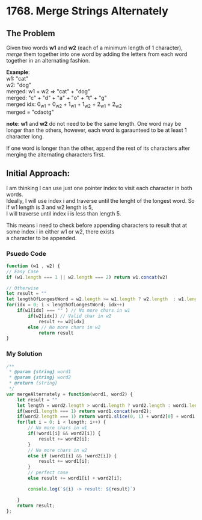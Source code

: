 # 1768. Merge Strings Alternately

## The Problem
Given two words **w1** and **w2** (each of a minimum length of 1 character),
*merge* them together into one word by adding the letters from each word together in an alternating fashion.

**Example**:  
w1: "cat"  
w2: "dog"  
merged: w1 + w2 => "cat" + "dog"  
merged: "c" + "d" + "a" + "o" + "t" + "g"  
merged idx: 0<sub>w1</sub> + 0<sub>w2</sub> + 1<sub>w1</sub> + 1<sub>w2</sub> + 2<sub>w1</sub> + 2<sub>w2</sub>  
merged = "cdaotg"  

**note**: **w1** and **w2** do not need to be the same length. One word may be longer than the others, however, each word is garaunteed to be at least 1 character long.

If one word is longer than the other, append the rest of its characters after merging the alternating characters first.


## Initial Approach:

I am thinking I can use just one pointer index to visit each character in both words.  
Ideally, I will use index i and traverse until the lenght of the longest word. So if w1 length is 3 and w2 length is 5,  
I will traverse until index i is less than length 5. 

This means i need to check before appending characters to result that at some index i in either w1 or w2, there exists  
a character to be appended.


### Psuedo Code

```javascript
function (w1 , w2) {
// Easy Case
if (w1.length === 1 || w2.length === 2) return w1.concat(w2)

// Otherwise
let result = ""
let lengthOfLongestWord = w2.length >= w1.length ? w2.length  : w1.length
for(idx = 0; i < lengthOfLongestWord; idx++)
    if(w1[idx] === "" ) // No more chars in w1
        if(w2[idx]) // Valid char in w2
            result += w2[idx]
        else // No more chars in w2
            return result
}
```


### My Solution


```javascript
/**
 * @param {string} word1
 * @param {string} word2
 * @return {string}
 */
var mergeAlternately = function(word1, word2) {
    let result = ""
    let length = word2.length > word1.length ? word2.length : word1.length;
    if(word1.length === 1) return word1.concat(word2);
    if(word2.length === 1) return word1.slice(0, 1) + word2[0] + word1.slice(1);
    for(let i = 0; i < length; i++) {
        // No more chars in w1
        if(!word1[i] && word2[i]) {
            result += word2[i];
        }
        // No more chars in w2
        else if (word1[i] && !word2[i]) {
            result += word1[i];
        }
        // perfect case
        else result += word1[i] + word2[i];

        console.log(`${i} -> result: ${result}`)

    }
    return result;
};
```
